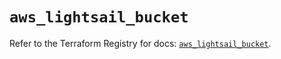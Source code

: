 # `aws_lightsail_bucket`

Refer to the Terraform Registry for docs: [`aws_lightsail_bucket`](https://registry.terraform.io/providers/hashicorp/aws/6.12.0/docs/resources/lightsail_bucket).
